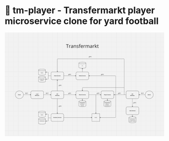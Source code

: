 # 🚀 tm-player - Transfermarkt player microservice clone for yard football

![Design](/assets/design.png)
